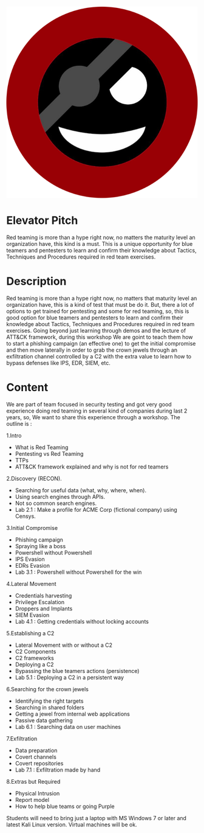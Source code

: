 ![Image of RedTeamers](https://raw.githubusercontent.com/Open-Sec/OSRTO/master/badass.png)

# Elevator Pitch

Red teaming is more than a hype right now, no matters the maturity level an organization have, this kind is a must. This is  a unique opportunity for blue teamers and pentesters to learn and confirm their knowledge about Tactics, Techniques and Procedures required in red team exercises.

# Description

Red teaming is more than a hype right now, no matters that maturity level an organization have, this is a kind of test that must be do it.  But, there a lot of options to get trained for pentesting and some for red teaming, so, this is good option for blue teamers and pentesters to learn and confirm their knowledge about Tactics, Techniques and Procedures required in red team exercises.
Going beyond just learning through demos and the lecture of ATT&CK framework, during this workshop We are goint to teach them how to start a phishing campaign (an effective one) to get the initial compromise and then move laterally in order to grab the crown jewels through an exfiltration channel controlled by a C2 with the extra value to learn how to bypass defenses like IPS, EDR, SIEM, etc.

# Content

We are part of team focused in security testing and got very good experience doing red teaming in several kind of companies during last 2 years, so, We want to share this experience through a workshop.  The outline is :

1.Intro

+ What is Red Teaming
+ Pentesting vs Red Teaming
+ TTPs
+ ATT&CK framework explained and why is not for red teamers

2.Discovery (RECON).

+ Searching for useful data (what, why, where, when).
+ Using search engines through APIs.
+ Not so common search engines.
+ Lab 2.1 : Make a profile for ACME Corp (fictional company) using Censys.

3.Initial Compromise

+ Phishing campaign
+ Spraying like a boss
+ Powershell without Powershell
+ IPS Evasion
+ EDRs Evasion
+ Lab 3.1 : Powershell without Powershell for the win

4.Lateral Movement

+ Credentials harvesting
+ Privilege Escalation
+ Droppers and Implants
+ SIEM Evasion
+ Lab 4.1 : Getting credentials without locking accounts

5.Establishing a C2

+ Lateral Movement with or without a C2
+ C2 Components
+ C2 frameworks
+ Deploying a C2
+ Bypassing the blue teamers actions (persistence)
+ Lab 5.1 : Deploying a C2 in a persistent way

6.Searching for the crown jewels

+ Identifying the right targets
+ Searching in shared folders
+ Getting a jewel from internal web applications
+ Passive data gathering
+ Lab 6.1 : Searching data on user machines

7.Exfiltration

+ Data preparation
+ Covert channels
+ Covert repositories
+ Lab 7.1 : Exfiltration made by hand

8.Extras but Required

+ Physical Intrusion
+ Report model
+ How to help blue teams or going Purple

Students will need to bring just a laptop with MS Windows 7 or later and latest Kali Linux version.  Virtual machines will be ok.
